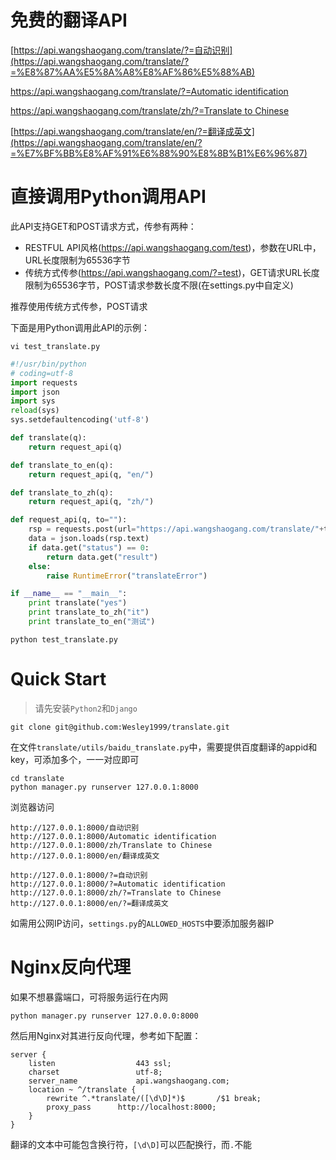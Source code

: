 # 免费的翻译API

[https://api.wangshaogang.com/translate/?=自动识别](https://api.wangshaogang.com/translate/?=%E8%87%AA%E5%8A%A8%E8%AF%86%E5%88%AB)

[https://api.wangshaogang.com/translate/?=Automatic identification](https://api.wangshaogang.com/translate/?=Automatic%20identification)

[https://api.wangshaogang.com/translate/zh/?=Translate to Chinese](https://api.wangshaogang.com/translate/zh/?=Translate%20to%20Chinese)

[https://api.wangshaogang.com/translate/en/?=翻译成英文](https://api.wangshaogang.com/translate/en/?=%E7%BF%BB%E8%AF%91%E6%88%90%E8%8B%B1%E6%96%87)

# 直接调用Python调用API

此API支持GET和POST请求方式，传参有两种：
* RESTFUL API风格(<https://api.wangshaogang.com/test>)，参数在URL中，URL长度限制为65536字节
* 传统方式传参(<https://api.wangshaogang.com/?=test>)，GET请求URL长度限制为65536字节，POST请求参数长度不限(在settings.py中自定义)

推荐使用传统方式传参，POST请求

下面是用Python调用此API的示例：

```
vi test_translate.py
```

```python
#!/usr/bin/python
# coding=utf-8
import requests
import json
import sys
reload(sys)
sys.setdefaultencoding('utf-8')

def translate(q):
    return request_api(q)

def translate_to_en(q):
    return request_api(q, "en/")

def translate_to_zh(q):
    return request_api(q, "zh/")

def request_api(q, to=""):
    rsp = requests.post(url="https://api.wangshaogang.com/translate/"+to, data={"": q})
    data = json.loads(rsp.text)
    if data.get("status") == 0:
        return data.get("result")
    else:
        raise RuntimeError("translateError")

if __name__ == "__main__":
    print translate("yes")
    print translate_to_zh("it")
    print translate_to_en("测试")

```

```
python test_translate.py
```

# Quick Start

> 请先安装`Python2`和`Django`

```
git clone git@github.com:Wesley1999/translate.git
```

在文件`translate/utils/baidu_translate.py`中，需要提供百度翻译的appid和key，可添加多个，一一对应即可


```
cd translate
python manager.py runserver 127.0.0.1:8000
```


浏览器访问
```
http://127.0.0.1:8000/自动识别
http://127.0.0.1:8000/Automatic identification
http://127.0.0.1:8000/zh/Translate to Chinese
http://127.0.0.1:8000/en/翻译成英文

http://127.0.0.1:8000/?=自动识别
http://127.0.0.1:8000/?=Automatic identification
http://127.0.0.1:8000/zh/?=Translate to Chinese
http://127.0.0.1:8000/en/?=翻译成英文
```

如需用公网IP访问，`settings.py`的`ALLOWED_HOSTS`中要添加服务器IP

# Nginx反向代理
如果不想暴露端口，可将服务运行在内网
```
python manager.py runserver 127.0.0.0:8000
```
然后用Nginx对其进行反向代理，参考如下配置：

```
server {
    listen                  443 ssl;
    charset                 utf-8;
    server_name             api.wangshaogang.com;
    location ~ ^/translate {
        rewrite ^.*translate/([\d\D]*)$       /$1 break;
        proxy_pass      http://localhost:8000;
    }
}
```
翻译的文本中可能包含换行符，`[\d\D]`可以匹配换行，而`.`不能
